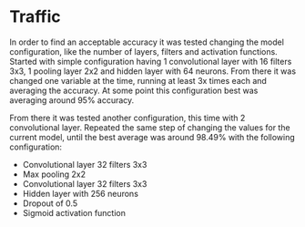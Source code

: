 # Traffic

In order to find an acceptable accuracy it was tested changing the model configuration, like the number of layers, filters and activation functions.
Started with simple configuration having 1 convolutional layer with 16 filters 3x3, 1 pooling layer 2x2 and hidden layer with 64 neurons.
From there it was changed one variable at the time, running at least 3x times each and averaging the accuracy.
At some point this configuration best was averaging around 95% accuracy.

From there it was tested another configuration, this time with 2 convolutional layer. Repeated the same step of changing the values for the current model,
until the best average was around 98.49% with the following configuration:

- Convolutional layer 32 filters 3x3
- Max pooling 2x2
- Convolutional layer 32 filters 3x3
- Hidden layer with 256 neurons
- Dropout of 0.5 
- Sigmoid activation function
